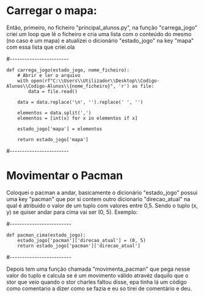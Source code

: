 # Carregar o mapa:

Então, primeiro, no ficheiro "principal_alunos.py", na função "carrega_jogo" criei um loop que lê o ficheiro e cria uma lista com o conteúdo do mesmo (no caso é um mapa) e atualizei o dicionário "estado_jogo" na key "mapa" com essa lista que criei.ola

#------------------------
```
def carrega_jogo(estado_jogo, nome_ficheiro):
    # Abrir e ler o arquivo
    with open(rf"C:\\Users\\Utilizador\\Desktop\\Codigo-Alunos\\Codigo-Alunos\\{nome_ficheiro}", 'r') as file:
        data = file.read()

    data = data.replace('\n', '').replace(' ', '')

    elementos = data.split(',')
    elementos = [int(x) for x in elementos if x]

    estado_jogo['mapa'] = elementos

    return estado_jogo['mapa']
```

#------------------------

# Movimentar o Pacman

Coloquei o pacman a andar, basicamente o dicionário "estado_jogo" possui uma key "pacman" que por si contem outro dicionario "direcao_atual" na qual é atribuido o valor de um tuplo com valores entre 0,5. Sendo o tuplo (x, y) se quiser andar para cima vai ser (0, 5). Exemplo:

#-------------------------

```
def pacman_cima(estado_jogo):
    estado_jogo['pacman']['direcao_atual'] = (0, 5)
    return estado_jogo['pacman']['direcao_atual']
```

#-------------------------

Depois tem uma função chamada "movimenta_pacman" que pega nesse valor do tuplo e calcula se é um movimento válido atravéz daquilo que o stor que veio quando o stor charles faltou disse, epa tinha lá um código como comentario a dizer como se fazia e eu so tirei de comentário e deu.
